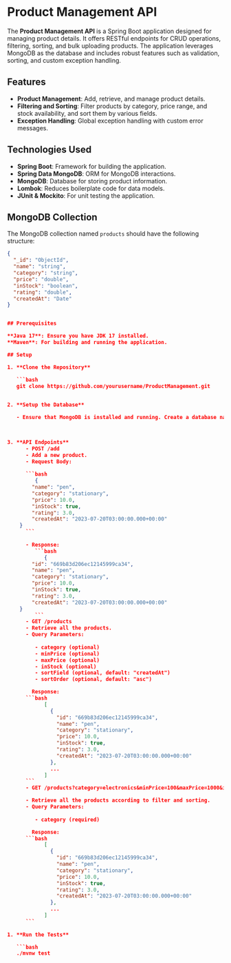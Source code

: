 # Product Management API

The **Product Management API** is a Spring Boot application designed for managing product details. It offers RESTful endpoints for CRUD operations, filtering, sorting, and bulk uploading products. The application leverages MongoDB as the database and includes robust features such as validation, sorting, and custom exception handling.

## Features

- **Product Management**: Add, retrieve, and manage product details.
- **Filtering and Sorting**: Filter products by category, price range, and stock availability, and sort them by various fields.
- **Exception Handling**: Global exception handling with custom error messages.

## Technologies Used

- **Spring Boot**: Framework for building the application.
- **Spring Data MongoDB**: ORM for MongoDB interactions.
- **MongoDB**: Database for storing product information.
- **Lombok**: Reduces boilerplate code for data models.
- **JUnit & Mockito**: For unit testing the application.

## MongoDB Collection

The MongoDB collection named `products` should have the following structure:

```json
{
  "_id": "ObjectId",
  "name": "string",
  "category": "string",
  "price": "double",
  "inStock": "boolean",
  "rating": "double",
  "createdAt": "Date"
}


## Prerequisites

**Java 17**: Ensure you have JDK 17 installed.
**Maven**: For building and running the application.

## Setup

1. **Clone the Repository**

   ```bash
   git clone https://github.com/yourusername/ProductManagement.git

   
2. **Setup the Database**

   - Ensure that MongoDB is installed and running. Create a database named products.

   

3. **API Endpoints**
      - POST /add
      - Add a new product.
      - Request Body:
        
      ```bash
         {
        "name": "pen",
        "category": "stationary",
        "price": 10.0,
        "inStock": true,
        "rating": 3.0,
        "createdAt": "2023-07-20T03:00:00.000+00:00"
    }
      ```
     
      - Response:
         ```bash
            {
        "id": "669b83d206ec12145999ca34",
        "name": "pen",
        "category": "stationary",
        "price": 10.0,
        "inStock": true,
        "rating": 3.0,
        "createdAt": "2023-07-20T03:00:00.000+00:00"
    }
         ```
      - GET /products
      - Retrieve all the products.
      - Query Parameters:
        
         - category (optional)
         - minPrice (optional)
         - maxPrice (optional)
         - inStock (optional)
         - sortField (optional, default: "createdAt")
         - sortOrder (optional, default: "asc")

        Response:
      ```bash
            [
              {
                "id": "669b83d206ec12145999ca34",
                "name": "pen",
                "category": "stationary",
                "price": 10.0,
                "inStock": true,
                "rating": 3.0,
                "createdAt": "2023-07-20T03:00:00.000+00:00"
              },
              ...
            ]
      ```
      - GET /products?category=electronics&minPrice=100&maxPrice=1000&inStock=true&sortField=price&sortOrder=asc

      - Retrieve all the products according to filter and sorting.
      - Query Parameters:
        
         - category (required)

        Response:
      ```bash
            [
              {
                "id": "669b83d206ec12145999ca34",
                "name": "pen",
                "category": "stationary",
                "price": 10.0,
                "inStock": true,
                "rating": 3.0,
                "createdAt": "2023-07-20T03:00:00.000+00:00"
              },
              ...
            ]
      ```
     
1. **Run the Tests**

   ```bash
   ./mvnw test
   ```
